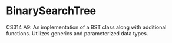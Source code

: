 # BinarySearchTree
CS314 A9: An implementation of a BST class along with additional functions. Utilizes generics and parameterized data types. 
